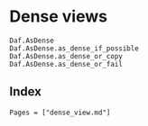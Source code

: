 # Dense views

```@docs
Daf.AsDense
Daf.AsDense.as_dense_if_possible
Daf.AsDense.as_dense_or_copy
Daf.AsDense.as_dense_or_fail
```

## Index

```@index
Pages = ["dense_view.md"]
```
